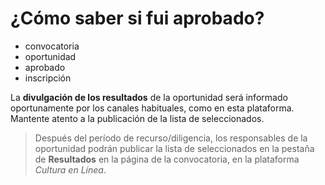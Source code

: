 # ¿Cómo saber si fui aprobado?

- convocatoria
- oportunidad
- aprobado
- inscripción

La **divulgación de los resultados** de la oportunidad será informado oportunamente por los canales habituales, como en esta plataforma. Mantente atento a la publicación de la lista de seleccionados.

> Después del período de recurso/diligencia, los responsables de la oportunidad podrán publicar la lista de seleccionados en la pestaña de **Resultados** en la página de la convocatoria, en la plataforma *Cultura en Línea*.
